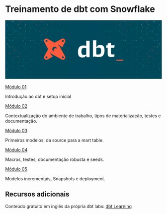# Treinamento de dbt com Snowflake

![Criando novo Repositório](/documents/images/dbt-banner.png)

[Módulo 01](/documents/modulo-01.md)

Introdução ao dbt e setup inicial

[Módulo 02](/documents/modulo-02.md)

Contextualização do ambiente de trabalho, tipos de materialização, testes e documentação.

[Módulo 03](/documents/modulo-03.md)

Primeiros modelos, da source para a mart table.

[Módulo 04](/documents/modulo-04.md)

Macros, testes, documentação robusta e seeds.

[Módulo 05](/documents/modulo-05.md)

Modelos incrementais, Snapshots e deployment.

## Recursos adicionais

Conteúdo gratuito em inglês da própria dbt labs: [dbt Learning](https://courses.getdbt.com/collections)